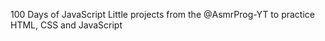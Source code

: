 100 Days of JavaScript
Little projects from the @AsmrProg-YT to practice HTML, CSS and JavaScript


